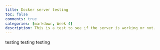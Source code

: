 ```yaml
---
title: Docker server testing
toc: false
comments: true
categories: [markdown, Week 4]
description: This is a test to see if the server is working or not.
---
```


testing
testing
testing